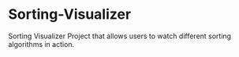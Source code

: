 # Sorting-Visualizer
Sorting Visualizer Project that allows users to watch different sorting algorithms in action.
